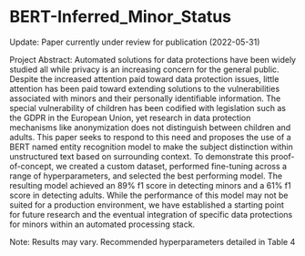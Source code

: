 # BERT-Inferred_Minor_Status

Update: Paper currently under review for publication (2022-05-31)

Project Abstract: Automated solutions for data protections have been widely studied all while privacy is an increasing concern for the general public. Despite the increased attention paid toward data protection issues, little attention has been paid toward extending solutions to the vulnerabilities associated with minors and their personally identifiable information. The special vulnerability of children has been codified with legislation such as the GDPR in the European Union, yet research in data protection mechanisms like anonymization does not distinguish between children and adults. This paper seeks to respond to this need and proposes the use of a BERT named entity recognition model to make the subject distinction within unstructured text based on surrounding context. To demonstrate this proof-of-concept, we created a custom dataset, performed fine-tuning across a range of hyperparameters, and selected the best performing model. The resulting model achieved an 89\% f1 score in detecting minors and a 61\% f1 score in detecting adults. While the performance of this model may not be suited for a production environment, we have established a starting point for future research and the eventual integration of specific data protections for minors within an automated processing stack.

Note: Results may vary. Recommended hyperparameters detailed in Table 4
